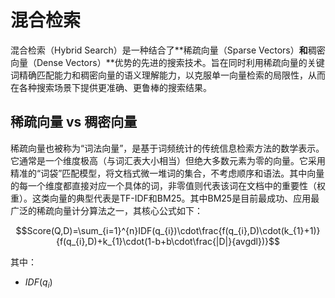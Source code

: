 # 混合检索

混合检索（Hybrid Search）是一种结合了**稀疏向量（Sparse Vectors）**和**稠密向量（Dense Vectors）**优势的先进的搜索技术。旨在同时利用稀疏向量的关键词精确匹配能力和稠密向量的语义理解能力，以克服单一向量检索的局限性，从而在各种搜索场景下提供更准确、更鲁棒的搜索结果。

## 稀疏向量 vs 稠密向量

稀疏向量也被称为“词法向量”，是基于词频统计的传统信息检索方法的数学表示。它通常是一个维度极高（与词汇表大小相当）但绝大多数元素为零的向量。它采用精准的“词袋”匹配模型，将文档式微一堆词的集合，不考虑顺序和语法。其中向量的每一个维度都直接对应一个具体的词，非零值则代表该词在文档中的重要性（权重）。这类向量的典型代表是TF-IDF和BM25。其中BM25是目前最成功、应用最广泛的稀疏向量计分算法之一，其核心公式如下：

$$Score(Q,D)=\sum_{i=1}^{n}IDF(q_{i})\cdot\frac{f(q_{i},D)\cdot(k_{1}+1)}{f(q_{i},D)+k_{1}\cdot(1-b+b\cdot\frac{|D|}{avgdl})}$$

其中：

- $IDF(q_i)$
  